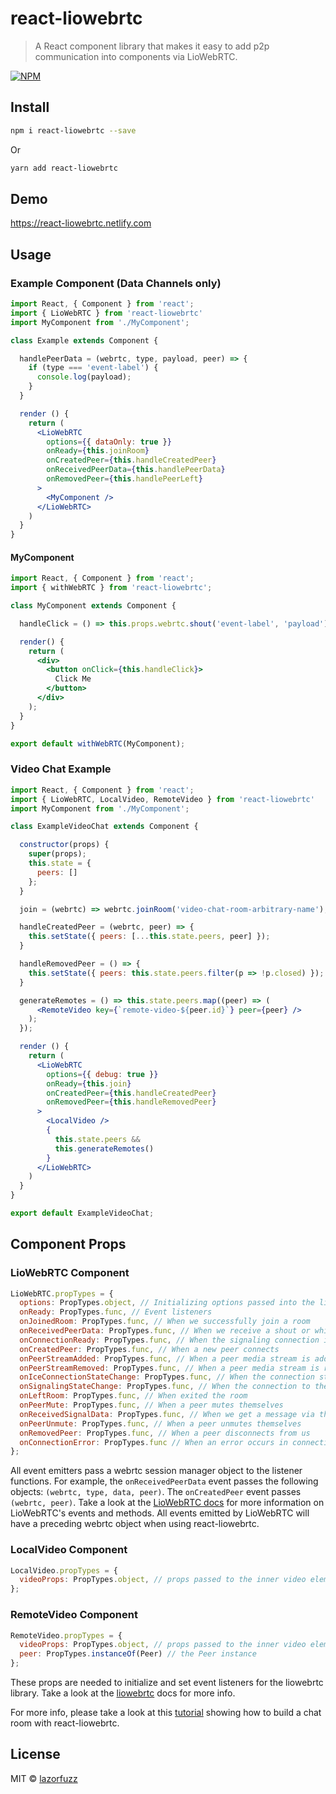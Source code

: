 # react-liowebrtc

> A React component library that makes it easy to add p2p communication into components via LioWebRTC.

[![NPM](https://img.shields.io/npm/v/react-liowebrtc.svg)](https://www.npmjs.com/package/react-liowebrtc)
## Install

```bash
npm i react-liowebrtc --save
```
Or
```bash
yarn add react-liowebrtc
```

## Demo
https://react-liowebrtc.netlify.com

## Usage

### Example Component (Data Channels only)

```jsx
import React, { Component } from 'react';
import { LioWebRTC } from 'react-liowebrtc'
import MyComponent from './MyComponent';

class Example extends Component {

  handlePeerData = (webrtc, type, payload, peer) => {
    if (type === 'event-label') {
      console.log(payload);
    }
  }

  render () {
    return (
      <LioWebRTC
        options={{ dataOnly: true }}
        onReady={this.joinRoom}
        onCreatedPeer={this.handleCreatedPeer}
        onReceivedPeerData={this.handlePeerData}
        onRemovedPeer={this.handlePeerLeft}
      >
        <MyComponent />
      </LioWebRTC>
    )
  }
}
```

#### MyComponent

```jsx
import React, { Component } from 'react';
import { withWebRTC } from 'react-liowebrtc';

class MyComponent extends Component {

  handleClick = () => this.props.webrtc.shout('event-label', 'payload');

  render() {
    return (
      <div>
        <button onClick={this.handleClick}>
          Click Me
        </button>
      </div>
    );
  }
}

export default withWebRTC(MyComponent);
```

### Video Chat Example
```jsx
import React, { Component } from 'react';
import { LioWebRTC, LocalVideo, RemoteVideo } from 'react-liowebrtc'
import MyComponent from './MyComponent';

class ExampleVideoChat extends Component {

  constructor(props) {
    super(props);
    this.state = {
      peers: []
    };
  }

  join = (webrtc) => webrtc.joinRoom('video-chat-room-arbitrary-name');

  handleCreatedPeer = (webrtc, peer) => {
    this.setState({ peers: [...this.state.peers, peer] });
  }

  handleRemovedPeer = () => {
    this.setState({ peers: this.state.peers.filter(p => !p.closed) });
  }

  generateRemotes = () => this.state.peers.map((peer) => (
      <RemoteVideo key={`remote-video-${peer.id}`} peer={peer} />
    );
  });

  render () {
    return (
      <LioWebRTC
        options={{ debug: true }}
        onReady={this.join}
        onCreatedPeer={this.handleCreatedPeer}
        onRemovedPeer={this.handleRemovedPeer}
      >
        <LocalVideo />
        {
          this.state.peers &&
          this.generateRemotes()
        }
      </LioWebRTC>
    )
  }
}

export default ExampleVideoChat;
```

## Component Props

### LioWebRTC Component
```jsx
LioWebRTC.propTypes = {
  options: PropTypes.object, // Initializing options passed into the liowebrtc library
  onReady: PropTypes.func, // Event listeners
  onJoinedRoom: PropTypes.func, // When we successfully join a room
  onReceivedPeerData: PropTypes.func, // When we receive a shout or whisper from a peer
  onConnectionReady: PropTypes.func, // When the signaling connection is ready
  onCreatedPeer: PropTypes.func, // When a new peer connects
  onPeerStreamAdded: PropTypes.func, // When a peer media stream is added
  onPeerStreamRemoved: PropTypes.func, // When a peer media stream is removed
  onIceConnectionStateChange: PropTypes.func, // When the connection state with a peer changes
  onSignalingStateChange: PropTypes.func, // When the connection to the signaling server changes
  onLeftRoom: PropTypes.func, // When exited the room
  onPeerMute: PropTypes.func, // When a peer mutes themselves
  onReceivedSignalData: PropTypes.func, // When we get a message via the signaling server from a peer
  onPeerUnmute: PropTypes.func, // When a peer unmutes themselves
  onRemovedPeer: PropTypes.func, // When a peer disconnects from us
  onConnectionError: PropTypes.func // When an error occurs in connecting to a peer
};
```
All event emitters pass a webrtc session manager object to the listener functions. For example, the  `onReceivedPeerData` event passes the following objects: `(webrtc, type, data, peer)`. The `onCreatedPeer` event passes `(webrtc, peer)`. Take a look at the [LioWebRTC docs](https://github.com/lazorfuzz/liowebrtc) for more information on LioWebRTC's events and methods.  All events emitted by LioWebRTC will have a preceding webrtc object when using react-liowebrtc.

### LocalVideo Component
```jsx
LocalVideo.propTypes = {
  videoProps: PropTypes.object, // props passed to the inner video element
};
```

### RemoteVideo Component
```jsx
RemoteVideo.propTypes = {
  videoProps: PropTypes.object, // props passed to the inner video element
  peer: PropTypes.instanceOf(Peer) // the Peer instance
};
```

These props are needed to initialize and set event listeners for the liowebrtc library. Take a look at the [liowebrtc](https://github.com/lazorfuzz/liowebrtc) docs for more info.

For more info, please take a look at this [tutorial](https://medium.com/@leontosy/building-a-p2p-web-app-with-react-and-liowebrtc-6a7e8c621085) showing how to build a chat room with react-liowebrtc.

## License

MIT © [lazorfuzz](https://github.com/lazorfuzz)
